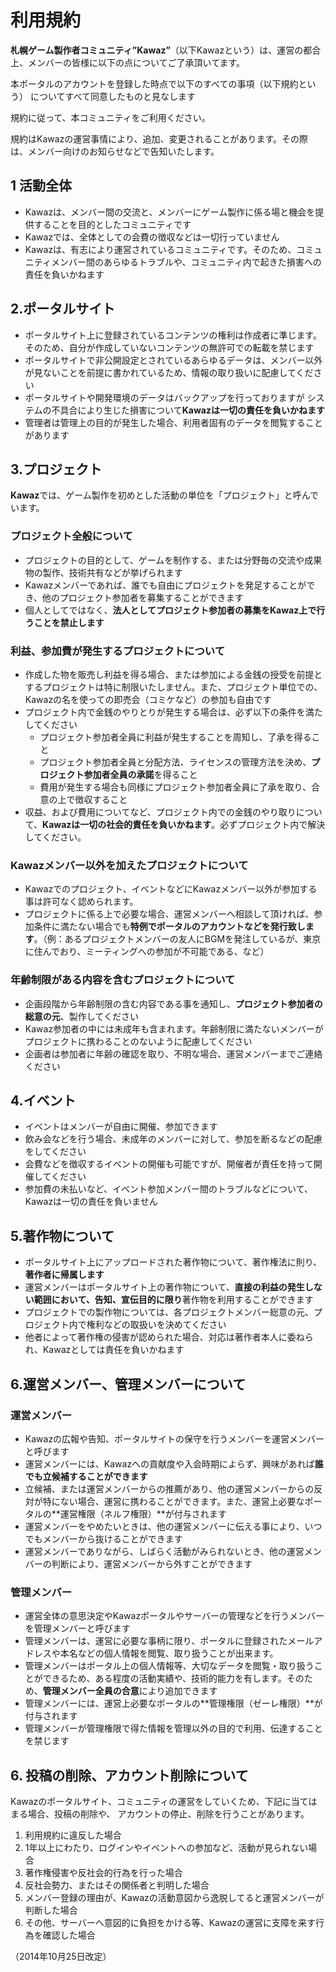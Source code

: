 # 利用規約

 **札幌ゲーム製作者コミュニティ”Kawaz”**（以下Kawazという）は、運営の都合上、メンバーの皆様に以下の点についてご了承頂いてます。
 
 本ポータルのアカウントを登録した時点で以下のすべての事項（以下規約という） についてすべて同意したものと見なします 


規約に従って、本コミュニティをご利用ください。

規約はKawazの運営事情により、追加、変更されることがあります。その際は、メンバー向けのお知らせなどで告知いたします。


## 1 活動全体

- Kawazは、メンバー間の交流と、メンバーにゲーム製作に係る場と機会を提供することを目的としたコミュニティです
- Kawazでは、全体としての会費の徴収などは一切行っていません
- Kawazは、有志により運営されているコミュニティです。そのため、コミュニティメンバー間のあらゆるトラブルや、コミュニティ内で起きた損害への責任を負いかねます

## 2.ポータルサイト

- ポータルサイト上に登録されているコンテンツの権利は作成者に準じます。そのため、自分が作成していないコンテンツの無許可での転載を禁じます
- ポータルサイトで非公開設定とされているあらゆるデータは、メンバー以外が見ないことを前提に書かれているため、情報の取り扱いに配慮してください
- ポータルサイトや開発環境のデータはバックアップを行っておりますが システムの不具合により生じた損害について**Kawazは一切の責任を負いかねます**
- 管理者は管理上の目的が発生した場合、利用者固有のデータを閲覧することがあります


## 3.プロジェクト

**Kawaz**では、ゲーム製作を初めとした活動の単位を「プロジェクト」と呼んでいます。

### プロジェクト全般について

- プロジェクトの目的として、ゲームを制作する、または分野毎の交流や成果物の製作、技術共有などが挙げられます
- Kawazメンバーであれば、誰でも自由にプロジェクトを発足することができ、他のプロジェクト参加者を募集することができます
- 個人としてではなく、**法人としてプロジェクト参加者の募集をKawaz上で行うことを禁止します**

### 利益、参加費が発生するプロジェクトについて 

- 作成した物を販売し利益を得る場合、または参加による金銭の授受を前提とするプロジェクトは特に制限いたしません。また、プロジェクト単位での、Kawazの名を使っての即売会（コミケなど）の参加も自由です
- プロジェクト内で金銭のやりとりが発生する場合は、必ず以下の条件を満たしてください
    - プロジェクト参加者全員に利益が発生することを周知し、了承を得ること
    - プロジェクト参加者全員と分配方法、ライセンスの管理方法を決め、**プロジェクト参加者全員の承諾**を得ること
    - 費用が発生する場合も同様にプロジェクト参加者全員に了承を取り、合意の上で徴収すること
- 収益、および費用についてなど、プロジェクト内での金銭のやり取りについて、**Kawazは一切の社会的責任を負いかねます**。必ずプロジェクト内で解決してください。

### Kawazメンバー以外を加えたプロジェクトについて

- Kawazでのプロジェクト、イベントなどにKawazメンバー以外が参加する事は許可なく認められます。 
- プロジェクトに係る上で必要な場合、運営メンバーへ相談して頂ければ、参加条件に満たない場合でも**特例でポータルのアカウントなどを発行致します**。（例：あるプロジェクトメンバーの友人にBGMを発注しているが、東京に住んでおり、ミーティングへの参加が不可能である、など）


### 年齢制限がある内容を含むプロジェクトについて 

- 企画段階から年齢制限の含む内容である事を通知し、**プロジェクト参加者の総意の元**、製作してください
- Kawaz参加者の中には未成年も含まれます。年齢制限に満たないメンバーがプロジェクトに携わることのないように配慮してください
- 企画者は参加者に年齢の確認を取り、不明な場合、運営メンバーまでご連絡ください


## 4.イベント

- イベントはメンバーが自由に開催、参加できます
- 飲み会などを行う場合、未成年のメンバーに対して、参加を断るなどの配慮をしてください
- 会費などを徴収するイベントの開催も可能ですが、開催者が責任を持って開催してください
- 参加費の未払いなど、イベント参加メンバー間のトラブルなどについて、Kawazは一切の責任を負いません

## 5.著作物について

- ポータルサイト上にアップロードされた著作物について、著作権法に則り、**著作者に帰属します**
- 運営メンバーはポータルサイト上の著作物について、**直接の利益の発生しない範囲において、告知、宣伝目的に限り**著作物を利用することができます
- プロジェクトでの製作物については、各プロジェクトメンバー総意の元、プロジェクト内で権利などの取扱いを決めてください
- 他者によって著作権の侵害が認められた場合、対応は著作者本人に委ねられ、Kawazとしては責任を負いかねます

## 6.運営メンバー、管理メンバーについて

### 運営メンバー

- Kawazの広報や告知、ポータルサイトの保守を行うメンバーを運営メンバーと呼びます
- 運営メンバーには、Kawazへの貢献度や入会時期によらず、興味があれば**誰でも立候補することができます**
- 立候補、または運営メンバーからの推薦があり、他の運営メンバーからの反対が特にない場合、運営に携わることができます。また、運営上必要なポータルの**運営権限（ネルフ権限）**が付与されます
- 運営メンバーをやめたいときは、他の運営メンバーに伝える事により、いつでもメンバーから抜けることができます
- 運営メンバーでありながら、しばらく活動がみられないとき、他の運営メンバーの判断により、運営メンバーから外すことができます

### 管理メンバー

- 運営全体の意思決定やKawazポータルやサーバーの管理などを行うメンバーを管理メンバーと呼びます
- 管理メンバーは、運営に必要な事柄に限り、ポータルに登録されたメールアドレスや本名などの個人情報を閲覧、取り扱うことが出来ます。
- 管理メンバーはポータル上の個人情報等、大切なデータを閲覧・取り扱うことができるため、ある程度の活動実績や、技術的能力を有します。そのため、**管理メンバー全員の合意**により追加できます
- 管理メンバーには、運営上必要なポータルの**管理権限（ゼーレ権限）**が付与されます
- 管理メンバーが管理権限で得た情報を管理以外の目的で利用、伝達することを禁じます


## 6. 投稿の削除、アカウント削除について

Kawazのポータルサイト、コミュニティの運営をしていくため、下記に当てはまる場合、投稿の削除や、 
アカウントの停止、削除を行うことがあります。

1. 利用規約に違反した場合
2. 1年以上にわたり、ログインやイベントへの参加など、活動が見られない場合
3. 著作権侵害や反社会的行為を行った場合
4. 反社会勢力、またはその関係者と判明した場合
5. メンバー登録の理由が、Kawazの活動意図から逸脱してると運営メンバーが判断した場合
6. その他、サーバーへ意図的に負担をかける等、Kawazの運営に支障を来す行為を確認した場合

（2014年10月25日改定）
